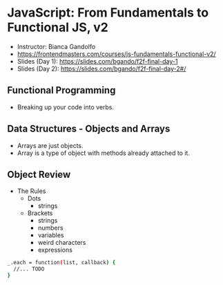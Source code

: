 # JavaScript: From Fundamentals to Functional JS, v2

* Instructor: Bianca Gandolfo
* <https://frontendmasters.com/courses/js-fundamentals-functional-v2/>
* Slides (Day 1): <https://slides.com/bgando/f2f-final-day-1>
* Slides (Day 2): <https://slides.com/bgando/f2f-final-day-2#/>

## Functional Programming

* Breaking up your code into verbs.

## Data Structures - Objects and Arrays

* Arrays are just objects.
* Array is a type of object with methods already attached to it.

## Object Review

* The Rules
  * Dots
    * strings
  * Brackets
    * strings
    * numbers
    * variables
    * weird characters
    * expressions

```bash
_.each = function(list, callback) {
  //... TODO
}
```